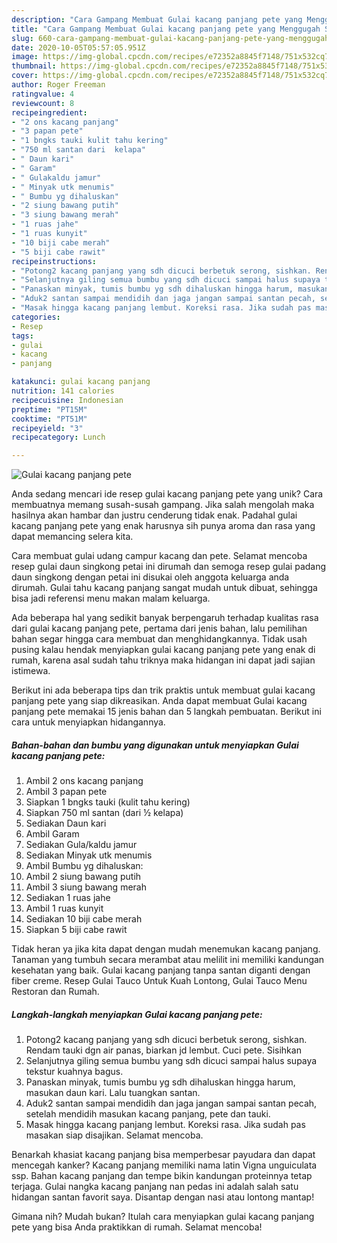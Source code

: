 ```yaml
---
description: "Cara Gampang Membuat Gulai kacang panjang pete yang Menggugah Selera"
title: "Cara Gampang Membuat Gulai kacang panjang pete yang Menggugah Selera"
slug: 660-cara-gampang-membuat-gulai-kacang-panjang-pete-yang-menggugah-selera
date: 2020-10-05T05:57:05.951Z
image: https://img-global.cpcdn.com/recipes/e72352a8845f7148/751x532cq70/gulai-kacang-panjang-pete-foto-resep-utama.jpg
thumbnail: https://img-global.cpcdn.com/recipes/e72352a8845f7148/751x532cq70/gulai-kacang-panjang-pete-foto-resep-utama.jpg
cover: https://img-global.cpcdn.com/recipes/e72352a8845f7148/751x532cq70/gulai-kacang-panjang-pete-foto-resep-utama.jpg
author: Roger Freeman
ratingvalue: 4
reviewcount: 8
recipeingredient:
- "2 ons kacang panjang"
- "3 papan pete"
- "1 bngks tauki kulit tahu kering"
- "750 ml santan dari  kelapa"
- " Daun kari"
- " Garam"
- " Gulakaldu jamur"
- " Minyak utk menumis"
- " Bumbu yg dihaluskan"
- "2 siung bawang putih"
- "3 siung bawang merah"
- "1 ruas jahe"
- "1 ruas kunyit"
- "10 biji cabe merah"
- "5 biji cabe rawit"
recipeinstructions:
- "Potong2 kacang panjang yang sdh dicuci berbetuk serong, sishkan. Rendam tauki dgn air panas, biarkan jd lembut. Cuci pete. Sisihkan"
- "Selanjutnya giling semua bumbu yang sdh dicuci sampai halus supaya tekstur kuahnya bagus."
- "Panaskan minyak, tumis bumbu yg sdh dihaluskan hingga harum, masukan daun kari. Lalu tuangkan santan."
- "Aduk2 santan sampai mendidih dan jaga jangan sampai santan pecah, setelah mendidih masukan kacang panjang, pete dan tauki."
- "Masak hingga kacang panjang lembut. Koreksi rasa. Jika sudah pas masakan siap disajikan. Selamat mencoba."
categories:
- Resep
tags:
- gulai
- kacang
- panjang

katakunci: gulai kacang panjang 
nutrition: 141 calories
recipecuisine: Indonesian
preptime: "PT15M"
cooktime: "PT51M"
recipeyield: "3"
recipecategory: Lunch

---
```



![Gulai kacang panjang pete](https://img-global.cpcdn.com/recipes/e72352a8845f7148/751x532cq70/gulai-kacang-panjang-pete-foto-resep-utama.jpg)

Anda sedang mencari ide resep gulai kacang panjang pete yang unik? Cara membuatnya memang susah-susah gampang. Jika salah mengolah maka hasilnya akan hambar dan justru cenderung tidak enak. Padahal gulai kacang panjang pete yang enak harusnya sih punya aroma dan rasa yang dapat memancing selera kita.

Cara membuat gulai udang campur kacang dan pete. Selamat mencoba resep gulai daun singkong petai ini dirumah dan semoga resep gulai padang daun singkong dengan petai ini disukai oleh anggota keluarga anda dirumah. Gulai tahu kacang panjang sangat mudah untuk dibuat, sehingga bisa jadi referensi menu makan malam keluarga.

Ada beberapa hal yang sedikit banyak berpengaruh terhadap kualitas rasa dari gulai kacang panjang pete, pertama dari jenis bahan, lalu pemilihan bahan segar hingga cara membuat dan menghidangkannya. Tidak usah pusing kalau hendak menyiapkan gulai kacang panjang pete yang enak di rumah, karena asal sudah tahu triknya maka hidangan ini dapat jadi sajian istimewa.


Berikut ini ada beberapa tips dan trik praktis untuk membuat gulai kacang panjang pete yang siap dikreasikan. Anda dapat membuat Gulai kacang panjang pete memakai 15 jenis bahan dan 5 langkah pembuatan. Berikut ini cara untuk menyiapkan hidangannya.

<!--inarticleads1-->

##### Bahan-bahan dan bumbu yang digunakan untuk menyiapkan Gulai kacang panjang pete:

1. Ambil 2 ons kacang panjang
1. Ambil 3 papan pete
1. Siapkan 1 bngks tauki (kulit tahu kering)
1. Siapkan 750 ml santan (dari ½ kelapa)
1. Sediakan  Daun kari
1. Ambil  Garam
1. Sediakan  Gula/kaldu jamur
1. Sediakan  Minyak utk menumis
1. Ambil  Bumbu yg dihaluskan:
1. Ambil 2 siung bawang putih
1. Ambil 3 siung bawang merah
1. Sediakan 1 ruas jahe
1. Ambil 1 ruas kunyit
1. Sediakan 10 biji cabe merah
1. Siapkan 5 biji cabe rawit


Tidak heran ya jika kita dapat dengan mudah menemukan kacang panjang. Tanaman yang tumbuh secara merambat atau melilit ini memiliki kandungan kesehatan yang baik. Gulai kacang panjang tanpa santan diganti dengan fiber creme. Resep Gulai Tauco Untuk Kuah Lontong, Gulai Tauco Menu Restoran dan Rumah. 

<!--inarticleads2-->

##### Langkah-langkah menyiapkan Gulai kacang panjang pete:

1. Potong2 kacang panjang yang sdh dicuci berbetuk serong, sishkan. Rendam tauki dgn air panas, biarkan jd lembut. Cuci pete. Sisihkan
1. Selanjutnya giling semua bumbu yang sdh dicuci sampai halus supaya tekstur kuahnya bagus.
1. Panaskan minyak, tumis bumbu yg sdh dihaluskan hingga harum, masukan daun kari. Lalu tuangkan santan.
1. Aduk2 santan sampai mendidih dan jaga jangan sampai santan pecah, setelah mendidih masukan kacang panjang, pete dan tauki.
1. Masak hingga kacang panjang lembut. Koreksi rasa. Jika sudah pas masakan siap disajikan. Selamat mencoba.


Benarkah khasiat kacang panjang bisa memperbesar payudara dan dapat mencegah kanker? Kacang panjang memiliki nama latin Vigna unguiculata ssp. Bahan kacang panjang dan tempe bikin kandungan proteinnya tetap terjaga. Gulai nangka kacang panjang nan pedas ini adalah salah satu hidangan santan favorit saya. Disantap dengan nasi atau lontong mantap! 

Gimana nih? Mudah bukan? Itulah cara menyiapkan gulai kacang panjang pete yang bisa Anda praktikkan di rumah. Selamat mencoba!
